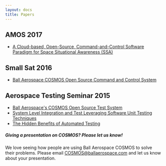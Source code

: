 ```yaml
---
layout: docs
title: Papers
---
```


## AMOS 2017

- [A Cloud-based, Open-Source, Command-and-Control Software Paradigm for Space Situational Awareness (SSA)](https://amostech.com/TechnicalPapers/2017/SSA/Thomas_J.pdf)

## Small Sat 2016

- [Ball Aerospace COSMOS Open Source Command and Control System](https://digitalcommons.usu.edu/smallsat/2016/TS9GroundSystems/3/)

## Aerospace Testing Seminar 2015

- <a href="{{site.baseurl}}/assets/Ball_Aerospaces_COSMOS_Open_Source_Test_System.pdf">Ball Aerospace's COSMOS Open Source Test System</a>
- <a href="{{site.baseurl}}/assets/System_Level_Integration_And_Test_Leveraging_Software_Unit_Testing_Techniques.pdf">System Level Integration and Test Leveraging Software Unit Testing Techniques</a>
- <a href="{{site.baseurl}}/assets/The_Hidden_Benefits_of_Automated_Testing.pdf">The Hidden Benefits of Automated Testing</a>

<div class="note">
  <h5>Giving a presentation on COSMOS? Please let us know!</h5>
  <p>
    We love seeing how people are using Ball Aerospace COSMOS to solve their problems.  Please email <a href="mailto:COSMOS@ballaerospace.com">COSMOS@ballaerospace.com</a> and let us know about your presentation.
  </p>
</div>
